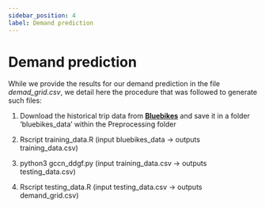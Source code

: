 ```yaml
---
sidebar_position: 4
label: Demand prediction
---
```

# Demand prediction

While we provide the results for our demand prediction in the file *demad_grid.csv*, we detail here the procedure that was followed to generate such files:

1. Download the historical trip data from **[Bluebikes](https://www.bluebikes.com/system-data)** and save it in a folder ‘bluebikes_data’ within the Preprocessing folder

2. Rscript training_data.R (input bluebikes_data → outputs training_data.csv)

3. python3 gccn_ddgf.py (input training_data.csv → outputs testing_data.csv)

4. Rscript testing_data.R (input testing_data.csv → outputs demand_grid.csv)
